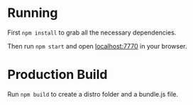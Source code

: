 # Running

First `npm install` to grab all the necessary dependencies.

Then run `npm start` and open <localhost:7770> in your browser.

# Production Build

Run `npm build` to create a distro folder and a bundle.js file.